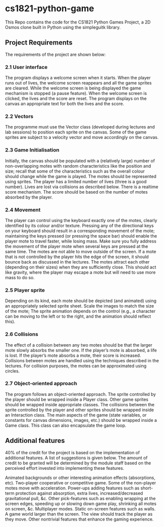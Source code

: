 # cs1821-python-game
This Repo contains the code for the CS1821 Python Games Project, a 2D Osmos clone built in Python using the simpleguitk library.

## Project Requirements
The requirements of the project are shown below:

### 2.1 User interface
The program displays a welcome screen when it starts.
When the player runs out of lives, the welcome screen reappears and all the game sprites are cleared.
While the welcome screen is being displayed the game mechanism is stopped (a pause feature).
When the welcome screen is clicked, the lives and the score are reset.
The program displays on the canvas an appropriate text for both the lives and the score.
### 2.2 Vectors
The programme must use the Vector class (developed during lectures and lab sessions) to position each sprite on the canvas.
Some of the game sprites are subject to a velocity vector and move accordingly on the canvas.
### 2.3 Game Initialisation
Initially, the canvas should be populated with a (relatively large) number of non-overlapping motes with random characteristics like the position and size; recall that some of the characteristics such as the overall colour should change while the game is played.
The motes should be represented using sprites.
The player has a limited number of lives (three is a good number). Lives are lost via collisions as described below.
There is a realtime score mechanism. The score should be based on the number of motes absorbed by the player.
### 2.4 Movement
The player can control using the keyboard exactly one of the motes, clearly identified by its colour and/or texture.
Pressing any of the directional keys on your keyboard should result in a corresponding movement of the mote; maintaining the keys pressed (or pressing the space bar) should enable the player mote to travel faster, while losing mass.
Make sure you fully address the movement of the player mote when several keys are pressed at the same time.
The motes are not able to move outside of the screen. If a mote that is not controlled by the player hits the edge of the screen, it should bounce back as discussed in the lectures.
The motes attract each other (depending on their sizes) when they are sufficiently close. This should act like gravity, where the player may escape a mote but will need to use more mass to do so.
### 2.5 Player sprite
Depending on its kind, each mote should be depicted (and animated) using an appropriately selected sprite sheet. Scale the images to match the size of the mote;
The sprite animation depends on the control (e.g., a character can be moving to the left or to the right, and the animation should reflect this).
### 2.6 Collisions
The effect of a collision between any two motes should be that the larger mote slowly absorbs the smaller one. If the player’s mote is absorbed, a life is lost. If the player’s mote absorbs a mote, their score is increased.
Collisions between motes are handled using the techniques described in the lectures.
For collision purposes, the motes can be approximated using circles.
### 2.7 Object-oriented approach
The program follows an object-oriented approach.
The sprite controlled by the player should be wrapped inside a Player class.
Other game sprites should be wrapped inside appropriate classes.
The collisions between the sprite controlled by the player and other sprites should be wrapped inside an Interaction class.
The main aspects of the game (state variables, or constants for canvas dimensions, images, etc.) should be wrapped inside a Game class. This class can also encapsulate the game loop.
## Additional features
40% of the credit for the project is based on the implementation of additional features. A list of suggestions is given below. The amount of credit to be granted will be determined by the module staff based on the perceived effort invested into implementing these features.

Animated backgrounds or other interesting animation effects (absorptions, etc).
Two-player cooperative or competitive game.
Some of the non-player motes move with acceleration.
Power-ups adding features such as short-term protection against absorption, extra lives, increased/decreased gravitational pull, &c.
Other pick-features such as enabling wrapping at the screen edges, speeding up or slowing down game play, shrinking all motes on screen, &c.
Multiplayer modes.
Static on-screen features such as walls.
A game world larger than the screen. The view should track the player as they move.
Other nontrivial features that enhance the gaming experience.

